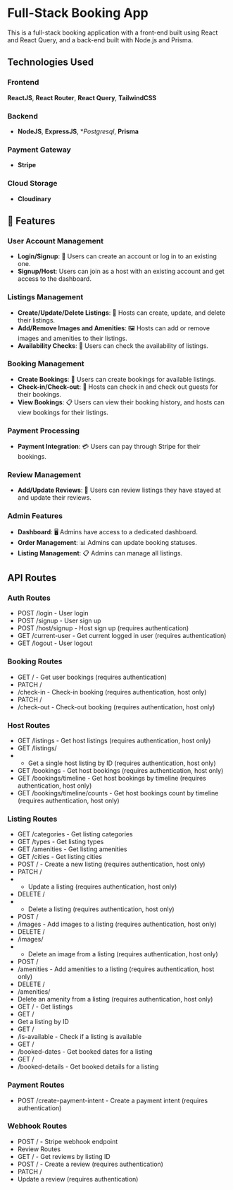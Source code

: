# Full-Stack Booking App

This is a full-stack booking application with a front-end built using React and React Query, and a back-end built with Node.js and Prisma.

## Technologies Used

### Frontend

**ReactJS**, **React Router**, **React Query**, **TailwindCSS**

### Backend

- **NodeJS**, **ExpressJS**, **Postgresql*, **Prisma**

### Payment Gateway

- **Stripe**

### Cloud Storage

- **Cloudinary**

## 🚀 Features

### User Account Management

- **Login/Signup**: 🚪 Users can create an account or log in to an existing one.
- **Signup/Host**: Users can join as a host with an existing account and get access to the dashboard.

### Listings Management

- **Create/Update/Delete Listings**: 🏡 Hosts can create, update, and delete their listings.
- **Add/Remove Images and Amenities**: 🖼️ Hosts can add or remove images and amenities to their listings.
- **Availability Checks**: 📅 Users can check the availability of listings.

### Booking Management

- **Create Bookings**: 📆 Users can create bookings for available listings.
- **Check-in/Check-out**: 🏨 Hosts can check in and check out guests for their bookings.
- **View Bookings**: 📋 Users can view their booking history, and hosts can view bookings for their listings.

### Payment Processing

- **Payment Integration**: 💳 Users can pay through Stripe for their bookings.

### Review Management

- **Add/Update Reviews**: 🌟 Users can review listings they have stayed at and update their reviews.

### Admin Features

- **Dashboard**: 🖥️ Admins have access to a dedicated dashboard.
- **Order Management**: 📊 Admins can update booking statuses.
- **Listing Management**: 📋 Admins can manage all listings.


## API Routes

### Auth Routes

- POST /login - User login
- POST /signup - User sign up
- POST /host/signup - Host sign up (requires authentication)
- GET /current-user - Get current logged in user (requires authentication)
- GET /logout - User logout

### Booking Routes

- GET / - Get user bookings (requires authentication)
- PATCH /
- /check-in - Check-in booking (requires authentication, host only)
- PATCH /
- /check-out - Check-out booking (requires authentication, host only)

### Host Routes
- GET /listings - Get host listings (requires authentication, host only)
- GET /listings/
- - Get a single host listing by ID (requires authentication, host only)
- GET /bookings - Get host bookings (requires authentication, host only)
- GET /bookings/timeline - Get host bookings by timeline (requires authentication, host only)
- GET /bookings/timeline/counts - Get host bookings count by timeline (requires authentication, host only)

### Listing Routes

- GET /categories - Get listing categories
- GET /types - Get listing types
- GET /amenities - Get listing amenities
- GET /cities - Get listing cities
- POST / - Create a new listing (requires authentication, host only)
- PATCH /
- - Update a listing (requires authentication, host only)
- DELETE /
- - Delete a listing (requires authentication, host only)
- POST /
- /images - Add images to a listing (requires authentication, host only)
- DELETE /
- /images/
- - Delete an image from a listing (requires authentication, host only)
- POST /
- /amenities - Add amenities to a listing (requires authentication, host only)
- DELETE /
- /amenities/
- Delete an amenity from a listing (requires authentication, host only)
- GET / - Get listings
- GET /
- Get a listing by ID
- GET /
- /is-available - Check if a listing is available
- GET /
- /booked-dates - Get booked dates for a listing
- GET /
- /booked-details - Get booked details for a listing

### Payment Routes
- POST /create-payment-intent - Create a payment intent (requires authentication)

### Webhook Routes
- POST / - Stripe webhook endpoint
- Review Routes
- GET / - Get reviews by listing ID
- POST / - Create a review (requires authentication)
- PATCH /
- Update a review (requires authentication)